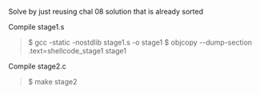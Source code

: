 Solve by just reusing chal 08 solution that is already sorted 


Compile stage1.s


> $ gcc -static -nostdlib stage1.s -o stage1
> $ objcopy --dump-section .text=shellcode_stage1 stage1

Compile stage2.c

> $ make stage2
